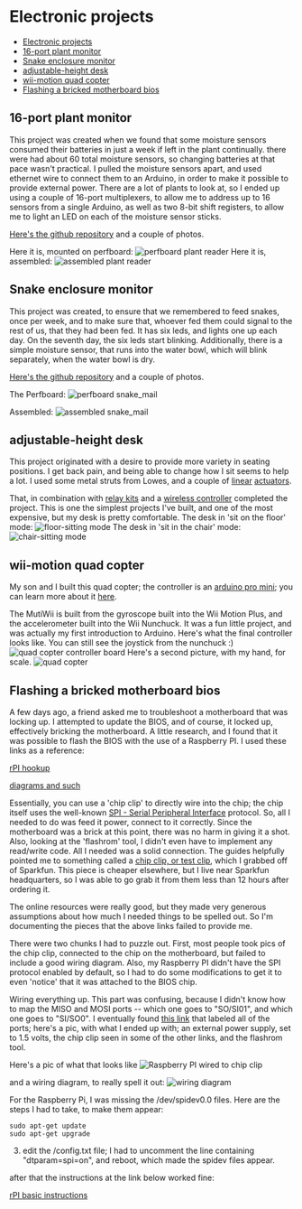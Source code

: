 # Electronic projects #

  - [Electronic projects](#electronic-projects)
  - [16-port plant monitor](#16-port-plant-monitor)
  - [Snake enclosure monitor](#snake-enclosure-monitor)
  - [adjustable-height desk](#adjustable-height-desk)
  - [wii-motion quad copter](#wii-motion-quad-copter)
  - [Flashing a bricked motherboard bios](#flashing-a-bricked-motherboard-bios)

## 16-port plant monitor ##

This project was created when we found that some moisture sensors consumed their batteries in just a week if left in the plant continually.  there were had about 60 total moisture sensors, so changing batteries at that pace wasn't practical.  I pulled the moisture sensors apart, and used ethernet wire to connect them to an Arduino, in order to make it possible to provide external power.  There are a lot of plants to look at, so I ended up using a couple of 16-port multiplexers, to allow me to address up to 16 sensors from a single Arduino, as well as two 8-bit shift registers, to allow me to light an LED on each of the moisture sensor sticks.

[Here's the github repository](https://github.com/tnordloh/arduino_16_port_plant_reader)
and a couple of photos.


Here it is, mounted on perfboard:
![perfboard plant reader](./images/plant_reader_perfboard_1mb.jpg)
Here it is, assembled:
![assembled plant reader](./images/plant_reader_assembled_1mb.jpg)

## Snake enclosure monitor ##

This project was created, to ensure that we remembered to feed snakes, once per week, and to make sure that, whoever fed them could signal to the rest of us, that they had been fed.  It has six leds, and lights one up each day.  On the seventh day, the six leds start blinking.  Additionally, there is a simple moisture sensor, that runs into the water bowl, which will blink separately, when the water bowl is dry.


[Here's the github repository](https://github.com/tnordloh/home_automation)
and a couple of photos.

The Perfboard:
![perfboard snake_mail](./images/snake_mail_perfboard_1mb.jpg)

Assembled:
![assembled snake_mail](./images/snake_mail_enclosure.jpg)

## adjustable-height desk ##
This project originated with a desire to provide more variety in seating positions. I get back pain, and being able to change how I sit seems to help a lot.  I used some metal struts from Lowes, and a couple of 
[linear](https://www.amazon.com/WindyNation-Stroke-Linear-Actuator-Maximum/dp/B00Y1QD9AM)
[actuators](https://www.amazon.com/Inch-Linear-Actuator-Volt-Pounds/dp/B007SJAHW2).

That, in combination with
[relay kits](https://www.amazon.com/MPC-0462-Linear-Actuators-Wiring/dp/B00LON21DQ)
and a 
[wireless controller](https://www.amazon.com/gp/product/B01CCSG2ZY)
completed the project.  This is one the simplest projects I've built, and one of the most expensive, but my desk is pretty comfortable. The desk in 'sit on the floor' mode:
![floor-sitting mode](./images/lowered_desk.jpg)
The desk in 'sit in the chair' mode: 
![chair-sitting mode](./images/raised_desk.jpg)

## wii-motion quad copter ##

My son and I built this quad copter; the controller is an 
[arduino pro mini](https://www.sparkfun.com/products/11113); you can learn more about it 
[here](http://www.multiwii.com/wiki/index.php?title=Main_Page).

The MutiWii is built from the gyroscope built into the Wii Motion Plus, and the accelerometer built into the Wii Nunchuck.  It was a fun little project, and was actually my first introduction to Arduino. Here's what the final controller looks like.  You can still see the joystick from the nunchuck :)
![quad copter controller board](images/copter_close_up.jpg)
Here's a second picture, with my hand, for scale.
![quad copter](images/copter.jpg)

## Flashing a bricked motherboard bios ##

A few days ago, a friend asked me to troubleshoot a motherboard that was locking up.  I attempted to update the BIOS, and of course, it locked up, effectively bricking the motherboard.  A little research, and I found that it was possible to flash the BIOS with the use of a Raspberry PI.  I used these links as a reference:

[rPI hookup](https://forum-en.msi.com/index.php?topic=283908.msg1608415#msg1608415)

[diagrams and such](https://forum-en.msi.com/index.php?topic=285607.0)

Essentially, you can use a 'chip clip' to directly wire into the chip; the chip itself uses the well-known [SPI - Serial Peripheral Interface](https://en.wikipedia.org/wiki/Serial_Peripheral_Interface_Bus) protocol.  So, all I needed to do was feed it power, connect to it correctly.  Since the motherboard was a brick at this point, there was no harm in giving it a shot.  Also, looking at the 'flashrom' tool, I didn't even have to implement any read/write code.  All I needed was a solid connection.  The guides helpfully pointed me to something called a [chip clip, or test clip](https://www.sparkfun.com/products/13153), which I grabbed off of Sparkfun.  This piece is cheaper elsewhere, but I live near Sparkfun headquarters, so I was able to go grab it from them less than 12 hours after ordering it.

The online resources were really good, but they made very generous assumptions about how much I needed things to be spelled out.  So I'm documenting the pieces that the above links failed to provide me.

There were two chunks I had to puzzle out.  First, most people took pics of the chip clip, connected to the chip on the motherboard, but failed to include a good wiring diagram.  Also, my Raspberry PI didn't have the SPI protocol enabled by default, so I had to do some modifications to get it to even 'notice' that it was attached to the BIOS chip.

Wiring everything up.  This part was confusing, because I didn't know how to map the MISO and MOSI ports -- which one goes to "SO/SI01", and which one goes to "SI/SO0".  I eventually found [this link](https://www.raspberrypi.org/forums/viewtopic.php?f=63&t=136912) that labeled all of the ports; here's a pic, with what I ended up with; an external power supply, set to 1.5 volts, the chip clip seen in some of the other links, and the flashrom tool.

Here's a pic of what that looks like ![Raspberry PI wired to chip clip](images/bios_image.jpg)

and a wiring diagram, to really spell it out: ![wiring diagram](images/bios_wiring.jpg)

For the Raspberry Pi, I was missing the /dev/spidev0.0 files.  Here are the steps I had to take, to make them appear:

```
sudo apt-get update
sudo apt-get upgrade
```

3.  edit the /config.txt file; I had to uncomment the line containing "dtparam=spi=on", and reboot, which made the spidev files appear. 

after that the instructions at the link below worked fine: 

[rPI basic instructions](http://www.win-raid.com/t58f16-Guide-Recover-from-failed-BIOS-flash-using-Raspberry-PI.html)
